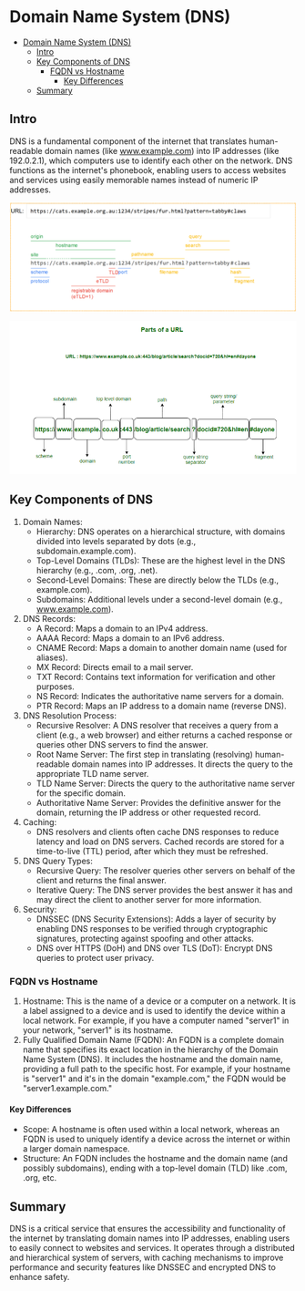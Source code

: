 # Domain Name System (DNS)

- [Domain Name System (DNS)](#domain-name-system-dns)
  - [Intro](#intro)
  - [Key Components of DNS](#key-components-of-dns)
    - [FQDN vs Hostname](#fqdn-vs-hostname)
      - [Key Differences](#key-differences)
  - [Summary](#summary)

## Intro

DNS is a fundamental component of the internet that translates human-readable domain names (like www.example.com) into IP addresses (like 192.0.2.1), which computers use to identify each other on the network. DNS functions as the internet's phonebook, enabling users to access websites and services using easily memorable names instead of numeric IP addresses.

![URL Breakdown](image.png)

![Parts of a URL](r00g9g1s.bmp)

## Key Components of DNS

1. Domain Names:
   - Hierarchy: DNS operates on a hierarchical structure, with domains divided into levels separated by dots (e.g., subdomain.example.com).
   - Top-Level Domains (TLDs): These are the highest level in the DNS hierarchy (e.g., .com, .org, .net).
   - Second-Level Domains: These are directly below the TLDs (e.g., example.com).
   - Subdomains: Additional levels under a second-level domain (e.g., www.example.com).
2. DNS Records:
   - A Record: Maps a domain to an IPv4 address.
   - AAAA Record: Maps a domain to an IPv6 address.
   - CNAME Record: Maps a domain to another domain name (used for aliases).
   - MX Record: Directs email to a mail server.
   - TXT Record: Contains text information for verification and other purposes.
   - NS Record: Indicates the authoritative name servers for a domain.
   - PTR Record: Maps an IP address to a domain name (reverse DNS).
3. DNS Resolution Process:
   - Recursive Resolver: A DNS resolver that receives a query from a client (e.g., a web browser) and either returns a cached response or queries other DNS servers to find the answer.
   - Root Name Server: The first step in translating (resolving) human-readable domain names into IP addresses. It directs the query to the appropriate TLD name server.
   - TLD Name Server: Directs the query to the authoritative name server for the specific domain.
   - Authoritative Name Server: Provides the definitive answer for the domain, returning the IP address or other requested record.
4. Caching:
   - DNS resolvers and clients often cache DNS responses to reduce latency and load on DNS servers. Cached records are stored for a time-to-live (TTL) period, after which they must be refreshed.
5. DNS Query Types:
   - Recursive Query: The resolver queries other servers on behalf of the client and returns the final answer.
   - Iterative Query: The DNS server provides the best answer it has and may direct the client to another server for more information.
6. Security:
   - DNSSEC (DNS Security Extensions): Adds a layer of security by enabling DNS responses to be verified through cryptographic signatures, protecting against spoofing and other attacks.
   - DNS over HTTPS (DoH) and DNS over TLS (DoT): Encrypt DNS queries to protect user privacy.

### FQDN vs Hostname

1. Hostname: This is the name of a device or a computer on a network. It is a label assigned to a device and is used to identify the device within a local network. For example, if you have a computer named "server1" in your network, "server1" is its hostname.
2. Fully Qualified Domain Name (FQDN): An FQDN is a complete domain name that specifies its exact location in the hierarchy of the Domain Name System (DNS). It includes the hostname and the domain name, providing a full path to the specific host. For example, if your hostname is "server1" and it's in the domain "example.com," the FQDN would be "server1.example.com."

#### Key Differences

- Scope: A hostname is often used within a local network, whereas an FQDN is used to uniquely identify a device across the internet or within a larger domain namespace.
- Structure: An FQDN includes the hostname and the domain name (and possibly subdomains), ending with a top-level domain (TLD) like .com, .org, etc.

## Summary

DNS is a critical service that ensures the accessibility and functionality of the internet by translating domain names into IP addresses, enabling users to easily connect to websites and services. It operates through a distributed and hierarchical system of servers, with caching mechanisms to improve performance and security features like DNSSEC and encrypted DNS to enhance safety.
